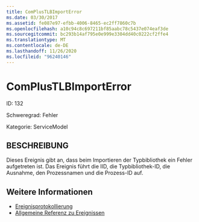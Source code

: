 ```yaml
---
title: ComPlusTLBImportError
ms.date: 03/30/2017
ms.assetid: fe087e97-efbb-4006-8465-ec2ff7860c7b
ms.openlocfilehash: a10c94c8c697211bf85aabc78c5437e074eaf3de
ms.sourcegitcommit: bc293b14af795e0e999e3304dd40c0222cf2ffe4
ms.translationtype: MT
ms.contentlocale: de-DE
ms.lasthandoff: 11/26/2020
ms.locfileid: "96240146"
---
```

# <a name="complustlbimporterror"></a>ComPlusTLBImportError

ID: 132  
  
 Schweregrad: Fehler  
  
 Kategorie: ServiceModel  
  
## <a name="description"></a>BESCHREIBUNG  

 Dieses Ereignis gibt an, dass beim Importieren der Typbibliothek ein Fehler aufgetreten ist. Das Ereignis führt die IID, die Typbibliothek-ID, die Ausnahme, den Prozessnamen und die Prozess-ID auf.  
  
## <a name="see-also"></a>Weitere Informationen

- [Ereignisprotokollierung](index.md)
- [Allgemeine Referenz zu Ereignissen](events-general-reference.md)
